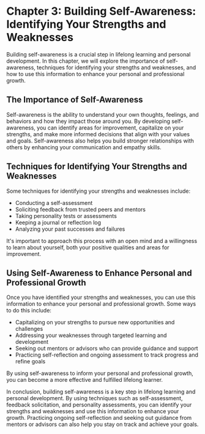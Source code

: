 Chapter 3: Building Self-Awareness: Identifying Your Strengths and Weaknesses
=============================================================================

Building self-awareness is a crucial step in lifelong learning and personal development. In this chapter, we will explore the importance of self-awareness, techniques for identifying your strengths and weaknesses, and how to use this information to enhance your personal and professional growth.

The Importance of Self-Awareness
--------------------------------

Self-awareness is the ability to understand your own thoughts, feelings, and behaviors and how they impact those around you. By developing self-awareness, you can identify areas for improvement, capitalize on your strengths, and make more informed decisions that align with your values and goals. Self-awareness also helps you build stronger relationships with others by enhancing your communication and empathy skills.

Techniques for Identifying Your Strengths and Weaknesses
--------------------------------------------------------

Some techniques for identifying your strengths and weaknesses include:

* Conducting a self-assessment
* Soliciting feedback from trusted peers and mentors
* Taking personality tests or assessments
* Keeping a journal or reflection log
* Analyzing your past successes and failures

It's important to approach this process with an open mind and a willingness to learn about yourself, both your positive qualities and areas for improvement.

Using Self-Awareness to Enhance Personal and Professional Growth
----------------------------------------------------------------

Once you have identified your strengths and weaknesses, you can use this information to enhance your personal and professional growth. Some ways to do this include:

* Capitalizing on your strengths to pursue new opportunities and challenges
* Addressing your weaknesses through targeted learning and development
* Seeking out mentors or advisors who can provide guidance and support
* Practicing self-reflection and ongoing assessment to track progress and refine goals

By using self-awareness to inform your personal and professional growth, you can become a more effective and fulfilled lifelong learner.

In conclusion, building self-awareness is a key step in lifelong learning and personal development. By using techniques such as self-assessment, feedback solicitation, and personality assessments, you can identify your strengths and weaknesses and use this information to enhance your growth. Practicing ongoing self-reflection and seeking out guidance from mentors or advisors can also help you stay on track and achieve your goals.
